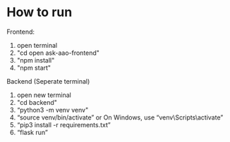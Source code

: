 # How to run

Frontend:
1. open terminal
2. "cd open ask-aao-frontend"
3. "npm install"
4. "npm start"

Backend (Seperate terminal)
1. open new terminal
2. "cd backend"
3. “python3 -m venv venv"
4. “source venv/bin/activate” or On Windows, use “venv\Scripts\activate”
5. “pip3 install -r requirements.txt”
6. “flask run”
